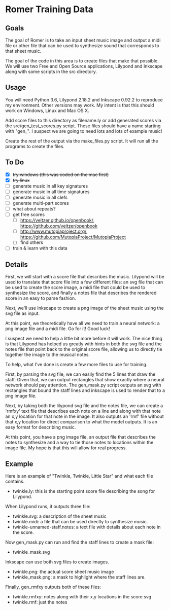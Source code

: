 # Romer Training Data

## Goals

The goal of Romer is to take an input sheet music image and output a midi file or other file that can be used to synthesize sound that corresponds to that sheet music.

The goal of the code in this area is to create files that make that possible.  We will use two Free and Open Source applications, Lilypond and Inkscape along with some scripts in the src directory.

## Usage

You will need Python 3.6, Lilypond 2.18.2 and Inkscape 0.92.2 to reproduce my environment.  Other versions may work.  My intent is that this should work on Windows, Linux and Mac OS X.

Add score files to this directory as filename.ly or add generated scores via the src/gen_test_scores.py script.  These files should have a name starting with "gen_".  I suspect we are going to need lots and lots of example music!

Create the rest of the output via the make_files.py script.  It will run all the programs to create the files.

## To Do

- [x] ~~try windows (this was coded on the mac first)~~
- [x] ~~try linux~~
- [ ] generate music in all key signatures
- [ ] generate music in all time signatures
- [ ] generate music in all clefs
- [ ] generate multi-part scores
- [ ] what about repeats?
- [ ] get free scores
  - [ ] https://veltzer.github.io/openbook/, https://github.com/veltzer/openbook
  - [ ] http://www.mutopiaproject.org/, https://github.com/MutopiaProject/MutopiaProject
  - [ ] find others
- [ ] train & learn with this data

## Details

First, we will start with a score file that describes the music. Lilypond will be used to translate that score file into a few different files: an svg file that can be used to create the score image, a midi file that could be used to synthesize the score, and finally a notes file that describes the rendered score in an easy to parse fashion.

Next, we'll use Inkscape to create a png image of the sheet music using the svg file as input.

At this point, we theoretically have all we need to train a neural network: a png image file and a midi file.  Go for it! Good luck!

I suspect we need to help a little bit more before it will work.  The nice thing is that Lilypond has helped us greatly with hints in both the svg file and the notes file that point back to the original score file, allowing us to directly tie together the image to the musical notes.

To help, what I've done is create a few more files to use for training.

First, by parsing the svg file, we can easily find the 5 lines that draw the staff.  Given that, we can output rectangles that show exactly where a neural network should pay attention.  The gen_mask.py script outputs an svg with rectangles that bound the staff lines and inkscape is used to render that to a png image file.

Next, by taking both the lilypond svg file and the notes file, we can create a 'rmfxy' text file that describes each note on a line and along with that note an x,y location for that note in the image.  It also outputs an 'rmf' file without that x,y location for direct comparison to what the model outputs.  It is an easy format for describing music.

At this point, you have a png image file, an output file that describes the notes to synthesize and a way to tie those notes to locations within the image file.  My hope is that this will allow for real progress.

## Example

Here is an example of "Twinkle, Twinkle, Little Star" and what each file contains.

- twinkle.ly: this is the starting point score file describing the song for Lilypond.

When Lilypond runs, it outputs three file:
- twinkle.svg: a description of the sheet music
- twinkle.midi: a file that can be used directly to synthesize music.
- twinkle-unnamed-staff.notes: a text file with details about each note in the score.

Now gen_mask.py can run and find the staff lines to create a mask file:
- twinkle_mask.svg

Inkscape can use both svg files to create images.
- twinkle.png: the actual score sheet music image
- twinkle_mask.png: a mask to highlight where the staff lines are.

Finally, gen_rmfxy outputs both of these files:
- twinkle.rmfxy: notes along with their x,y locations in the score svg
- twinkle.rmf: just the notes
